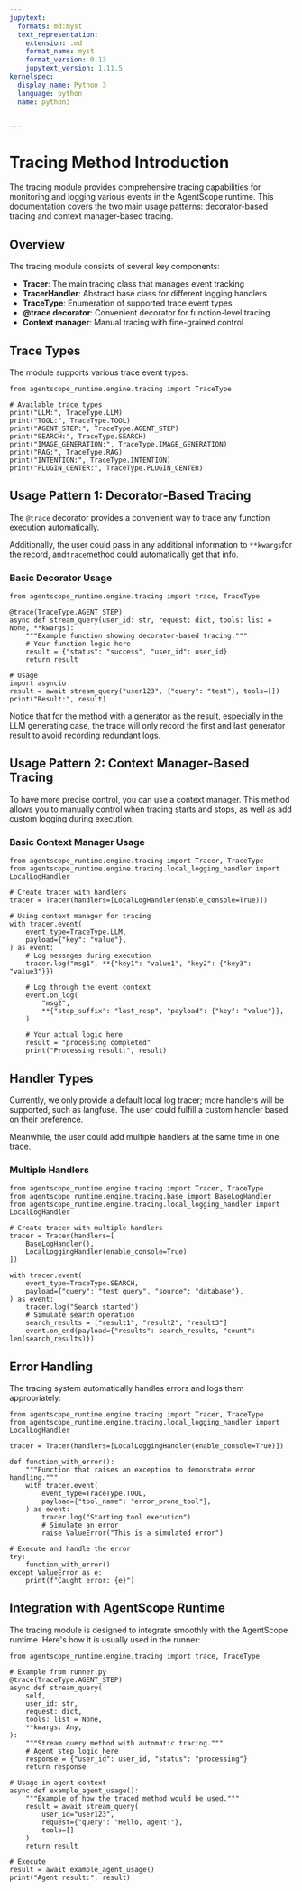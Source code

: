 ```yaml
---
jupytext:
  formats: md:myst
  text_representation:
    extension: .md
    format_name: myst
    format_version: 0.13
    jupytext_version: 1.11.5
kernelspec:
  display_name: Python 3
  language: python
  name: python3


---
```


# Tracing Method Introduction

The tracing module provides comprehensive tracing capabilities for monitoring and logging various events in the AgentScope runtime. This documentation covers the two main usage patterns: decorator-based tracing and context manager-based tracing.

## Overview

The tracing module consists of several key components:

+ **Tracer**: The main tracing class that manages event tracking
+ **TracerHandler**: Abstract base class for different logging handlers
+ **TraceType**: Enumeration of supported trace event types
+ **@trace decorator**: Convenient decorator for function-level tracing
+ **Context manager**: Manual tracing with fine-grained control

## Trace Types

The module supports various trace event types:

```{code-cell}
from agentscope_runtime.engine.tracing import TraceType

# Available trace types
print("LLM:", TraceType.LLM)
print("TOOL:", TraceType.TOOL)
print("AGENT_STEP:", TraceType.AGENT_STEP)
print("SEARCH:", TraceType.SEARCH)
print("IMAGE_GENERATION:", TraceType.IMAGE_GENERATION)
print("RAG:", TraceType.RAG)
print("INTENTION:", TraceType.INTENTION)
print("PLUGIN_CENTER:", TraceType.PLUGIN_CENTER)
```

## Usage Pattern 1: Decorator-Based Tracing

The `@trace` decorator provides a convenient way to trace any function execution automatically.

Additionally, the user could pass in any additional information to `**kwargs`for the record, and`trace`method could automatically get that info.

### Basic Decorator Usage

```{code-cell}
from agentscope_runtime.engine.tracing import trace, TraceType

@trace(TraceType.AGENT_STEP)
async def stream_query(user_id: str, request: dict, tools: list = None, **kwargs):
    """Example function showing decorator-based tracing."""
    # Your function logic here
    result = {"status": "success", "user_id": user_id}
    return result

# Usage
import asyncio
result = await stream_query("user123", {"query": "test"}, tools=[])
print("Result:", result)
```

Notice that for the method with a generator as the result, especially in the LLM generating case, the trace will only record the first and last generator result to avoid recording redundant logs.

## Usage Pattern 2: Context Manager-Based Tracing

To have more precise control, you can use a context manager. This method allows you to manually control when tracing starts and stops, as well as add custom logging during execution.

### Basic Context Manager Usage

```{code-cell}
from agentscope_runtime.engine.tracing import Tracer, TraceType
from agentscope_runtime.engine.tracing.local_logging_handler import LocalLogHandler

# Create tracer with handlers
tracer = Tracer(handlers=[LocalLogHandler(enable_console=True)])

# Using context manager for tracing
with tracer.event(
    event_type=TraceType.LLM,
    payload={"key": "value"},
) as event:
    # Log messages during execution
    tracer.log("msg1", **{"key1": "value1", "key2": {"key3": "value3"}})

    # Log through the event context
    event.on_log(
        "msg2",
        **{"step_suffix": "last_resp", "payload": {"key": "value"}},
    )

    # Your actual logic here
    result = "processing completed"
    print("Processing result:", result)
```

## Handler Types

Currently, we only provide a default local log tracer; more handlers will be supported, such as langfuse. The user could fulfill a custom handler based on their preference.

Meanwhile, the user could add multiple handlers at the same time in one trace.

### Multiple Handlers

```{code-cell}
from agentscope_runtime.engine.tracing import Tracer, TraceType
from agentscope_runtime.engine.tracing.base import BaseLogHandler
from agentscope_runtime.engine.tracing.local_logging_handler import LocalLogHandler

# Create tracer with multiple handlers
tracer = Tracer(handlers=[
    BaseLogHandler(),
    LocalLoggingHandler(enable_console=True)
])

with tracer.event(
    event_type=TraceType.SEARCH,
    payload={"query": "test query", "source": "database"},
) as event:
    tracer.log("Search started")
    # Simulate search operation
    search_results = ["result1", "result2", "result3"]
    event.on_end(payload={"results": search_results, "count": len(search_results)})
```

## Error Handling

The tracing system automatically handles errors and logs them appropriately:

```{code-cell}
from agentscope_runtime.engine.tracing import Tracer, TraceType
from agentscope_runtime.engine.tracing.local_logging_handler import LocalLogHandler

tracer = Tracer(handlers=[LocalLoggingHandler(enable_console=True)])

def function_with_error():
    """Function that raises an exception to demonstrate error handling."""
    with tracer.event(
        event_type=TraceType.TOOL,
        payload={"tool_name": "error_prone_tool"},
    ) as event:
        tracer.log("Starting tool execution")
        # Simulate an error
        raise ValueError("This is a simulated error")

# Execute and handle the error
try:
    function_with_error()
except ValueError as e:
    print(f"Caught error: {e}")
```

## Integration with AgentScope Runtime

The tracing module is designed to integrate smoothly with the AgentScope runtime. Here's how it is usually used in the runner:

```{code-cell}
from agentscope_runtime.engine.tracing import trace, TraceType

# Example from runner.py
@trace(TraceType.AGENT_STEP)
async def stream_query(
    self,
    user_id: str,
    request: dict,
    tools: list = None,
    **kwargs: Any,
):
    """Stream query method with automatic tracing."""
    # Agent step logic here
    response = {"user_id": user_id, "status": "processing"}
    return response

# Usage in agent context
async def example_agent_usage():
    """Example of how the traced method would be used."""
    result = await stream_query(
        user_id="user123",
        request={"query": "Hello, agent!"},
        tools=[]
    )
    return result

# Execute
result = await example_agent_usage()
print("Agent result:", result)
```

